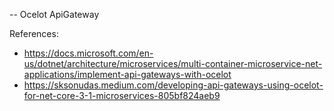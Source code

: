 ﻿-- Ocelot ApiGateway

References: 
- https://docs.microsoft.com/en-us/dotnet/architecture/microservices/multi-container-microservice-net-applications/implement-api-gateways-with-ocelot
- https://sksonudas.medium.com/developing-api-gateways-using-ocelot-for-net-core-3-1-microservices-805bf824aeb9